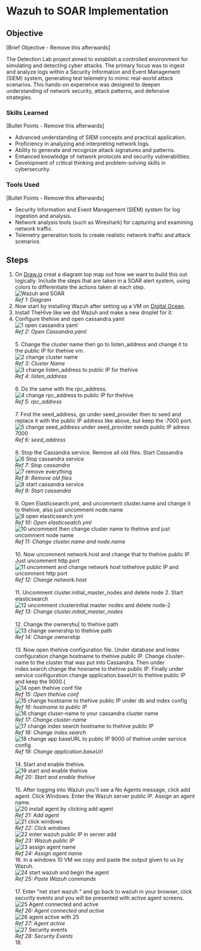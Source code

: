 # Wazuh to SOAR Implementation

## Objective
[Brief Objective - Remove this afterwards]

The Detection Lab project aimed to establish a controlled environment for simulating and detecting cyber attacks. The primary focus was to ingest and analyze logs within a Security Information and Event Management (SIEM) system, generating test telemetry to mimic real-world attack scenarios. This hands-on experience was designed to deepen understanding of network security, attack patterns, and defensive strategies.

### Skills Learned
[Bullet Points - Remove this afterwards]

- Advanced understanding of SIEM concepts and practical application.
- Proficiency in analyzing and interpreting network logs.
- Ability to generate and recognize attack signatures and patterns.
- Enhanced knowledge of network protocols and security vulnerabilities.
- Development of critical thinking and problem-solving skills in cybersecurity.

### Tools Used
[Bullet Points - Remove this afterwards]

- Security Information and Event Management (SIEM) system for log ingestion and analysis.
- Network analysis tools (such as Wireshark) for capturing and examining network traffic.
- Telemetry generation tools to create realistic network traffic and attack scenarios.

## Steps
1. On <a href="https://www.Draw.io">Draw.io</a> creat a diagram top map out how we want to build this out logically. Include the steps that are taken in a SOAR alert system, using colors to differentiate the actions taken at each step.<br>
![Wazuh and SOAR](https://github.com/user-attachments/assets/b8d5d560-6152-47aa-ba39-e9b026c0b8f9)<br>
*Ref 1: Diagram*<br>
2. Now start by installing Wazuh after setting up a VM on <a href="https://digitalocean.com/">Digital Ocean</a>.
3. Install TheHive like we did Wazuh and make a new droplet for it.
4. Configure thehive and open cassandra.yaml<br>
![1  open cassandra yaml](https://github.com/user-attachments/assets/452d2a06-4ab8-47e7-bcba-16603a8fcf69)<br>
*Ref 2: Open Cassandra.yaml*<br>
<br>5. Change the cluster name then go to listen_address and change it to the public IP for thehive vm.<br>
![2  change cluster name](https://github.com/user-attachments/assets/5cef2838-f3fb-48fc-913a-2ae6d229e029)<br>
*Ref 3: Cluster Name*<br>
![3  change listen_address to public IP for thehive](https://github.com/user-attachments/assets/ab646222-d4f1-4464-bf23-3c14c3cadec4)<br>
*Ref 4: listen_address*<br>
<br>6. Do the same with the rpc_address.<br>
![4 change rpc_address to public IP for thehive](https://github.com/user-attachments/assets/0b33b6f0-1ae6-444b-a062-1051c6454246)<br>
*Ref 5: rpc_address*<br>
<br>7. Find the seed_address, go under seed_provider then to seed and replace it with the public IP address like above, but keep the :7000 port.<br>
![5  change seed_address under seed_provider seeds public IP adress 7000](https://github.com/user-attachments/assets/0ff90929-de4e-41e8-8bc9-72634023521a)<br>
*Ref 6: seed_address*<br>
<br>8. Stop the Cassandra service. Remove all old files. Start Cassandra<br>
![6  Stop cassandra service](https://github.com/user-attachments/assets/b7b1d31e-6b9b-400b-a175-9eccf9dc072d)<br>
*Ref 7: Stop cassandra*<br>
![7  remove everything](https://github.com/user-attachments/assets/bc5c0f29-457a-4130-a2eb-a0e4aebb4261)<br>
*Ref 8: Remove old files*<br>
![8  start cassandra service](https://github.com/user-attachments/assets/68874021-76e8-4c99-a308-f3a4d555bdf4)<br>
*Ref 9: Start cassandra*<br>
<br>9. Open Elasticsearch.yml, and uncomment cluster.name and change it to thehive, also just uncomment node.name<br>
![9  open elasticsearch yml](https://github.com/user-attachments/assets/abcbd93b-d878-4bc5-aa73-3e7bfa7576c3)<br>
*Ref 10: Open elasticseatch.yml*<br>
![10  uncomment then change cluster name to thehive and just uncomment node name](https://github.com/user-attachments/assets/a0c85588-1bcd-44cf-b545-9bff9fc25cfa)<br>
*Ref 11: Change cluster.name and node.name*<br>
<br>10. Now uncomment network.host and change that to thehive public IP. Just uncomment http.port<br>
![11  uncomment and change network host tothehive public IP and uncomment http port](https://github.com/user-attachments/assets/22e85e32-504a-4ecd-bdff-de79e957bc4d)<br>
*Ref 12: Change network.host*<br>
<br>11. Uncomment cluster.initial_master_nodes and delete node 2. Start elasticsearch<br>
![12  uncomment clusterinitial master nodes and delete node-2](https://github.com/user-attachments/assets/d5567fd1-d9f2-447b-8784-c044e235d2d0)<br>
*Ref 13: Change cluster.initial_master_nodes*<br>
<br>12. Change the ownershu[ to thehive path<br>
![13  change ownership to thehive path](https://github.com/user-attachments/assets/f828de6d-7c58-44af-a708-d32e9c004f77)<br>
*Ref 14: Change ownership*<br>
<br>13. Now open thehive configuration file. Under database and index configuration change hostname to thehive public IP. Change cluster-name to the cluster that was put into Cassandra. Then under index.search change the hosname to thehive public IP. Finally under service configuration change application.baseUrl to thehive public IP and keep the 9000.{<br>
![14  open thehive conf file](https://github.com/user-attachments/assets/a193e090-9930-4667-931d-96f5b4a73aa6)<br>
*Ref 15: Open thehive conf*<br>
![15  change hostname to thehive public IP under db and index config](https://github.com/user-attachments/assets/36f0607a-6edc-4f45-b701-0ecd1955b0b7)<br>
*Ref 16: hostname to public IP*<br>
![16  change cluser-name to your cassandra cluster name](https://github.com/user-attachments/assets/626e7643-bfb7-4901-8b8e-7a6188e24a7f)<br>
*Ref 17: Change cluster-name*<br>
![17  change index search hostname to thehive public IP](https://github.com/user-attachments/assets/a656ce36-986e-4182-9ce5-b25c5e9695f2)<br>
*Ref 18: Change index.search*<br>
![18  change app baseURL to public IP 9000 of thehive under service config](https://github.com/user-attachments/assets/b8bfdd3b-d553-4fa0-842b-93fc22b9213b)<br>
*Ref 19: Change application.baseUrl*<br>
<br>14. Start and enable thehive.<br>
![19  start and enable thehive](https://github.com/user-attachments/assets/93824e7b-dbb3-466c-b523-1eb289b4df4b)<br>
*Ref 20: Start and enable thehive*<br>
<br>15. After logging into Wazuh you'll see a No Agents message, click add agent. Click Windows. Enter the Wazuh server public IP. Assign an agent name.<br>
![20  install agent by clicking add agent](https://github.com/user-attachments/assets/8b4684ab-8c58-4c30-99f8-d19f69b699a9)<br>
*Ref 21: Add agent*<br>
![21  click windows](https://github.com/user-attachments/assets/2f4e9f62-31a5-4106-b834-d6d55b19f5d1)<br>
*Ref 22: Click windows*<br>
![22  enter wazuh public IP in server add](https://github.com/user-attachments/assets/5dd70e45-bda5-4153-af49-730ac38f315d)<br>
*Ref 23: Wazuh public IP*<br>
![23 assign agent name](https://github.com/user-attachments/assets/97d017ad-cf4c-418d-b38d-f430e03fa178)<br>
*Ref 24: Assign agent name*
<br>16. In a windows 10 VM we copy and paste the output given to us by Wazuh.<br>
![24  start wazuh and begin the agent](https://github.com/user-attachments/assets/a7959329-34da-4d30-811b-7f2f9d220847)<br>
*Ref 25: Paste Wazuh commands*<br>
<br>17. Enter "net start wazuh <and agentname>" and go back to wazuh in your browser, click security events and you will be presented with active agent screens.<br>
![25  Agent connected and active](https://github.com/user-attachments/assets/ce1d036a-5d57-4b92-b207-9704f3348b99)<br>
*Ref 26: Agent connected and active*<br>
![26  agent active with 25](https://github.com/user-attachments/assets/2da42bd0-0d5c-4880-a94c-53207a1785f8)<br>
*Ref 27: Agent active*<br>
![27  Security events](https://github.com/user-attachments/assets/58db2e37-0d53-4473-9393-74805f9ed725)<br>
*Ref 28: Security Events*
<br>18.
